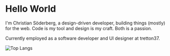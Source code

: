 # Hello World

I'm Christian Söderberg, a design-driven developer, building things (mostly) for the web. Code is my tool and design is my craft. Both is a passion.

Currently employed as a software developer and UI designer at tretton37.

![Top Langs](https://github-readme-stats.vercel.app/api/top-langs/?username=Crustan&layout=compact&hide=ruby&custom_title=My%20top%20languages)

<!-- ![Crustan's GitHub stats](https://github-readme-stats.vercel.app/api?username=Crustan&layout=compact&custom_title=Some%20random%20git%20stats) -->


